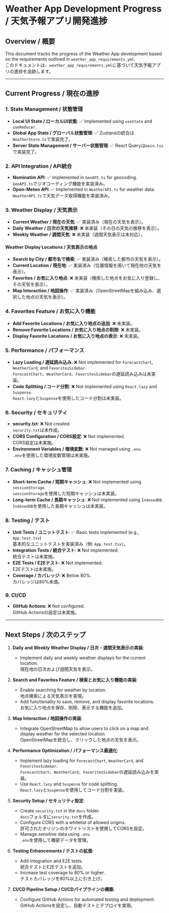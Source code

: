 # Weather App Development Progress / 天気予報アプリ開発進捗

## Overview / 概要

This document tracks the progress of the Weather App development based on the requirements outlined in `weather_app_requirements.yml`.  
このドキュメントは、`weather_app_requirements.yml`に基づいて天気予報アプリの進捗を追跡します。

---

## Current Progress / 現在の進捗

### **1. State Management / 状態管理**

- **Local UI State / ローカルUI状態**: ✅ Implemented using `useState` and `useReducer`.
- **Global App State / グローバル状態管理**: ✅ Zustandの統合は`WeatherStore.ts`で実装完了。
- **Server State Management / サーバー状態管理**: ✅ React Queryは`main.tsx`で実装完了。

### **2. API Integration / API統合**

- **Nominatim API**: ✅ Implemented in `GeoAPI.ts` for geocoding.  
  `GeoAPI.ts`でジオコーディング機能を実装済み。
- **Open-Meteo API**: ✅ Implemented in `WeatherAPI.ts` for weather data.  
  `WeatherAPI.ts`で天気データ取得機能を実装済み。

### **3. Weather Display / 天気表示**

- **Current Weather / 現在の天気**: ✅ 実装済み（現在の天気を表示）。
- **Daily Weather / 日次の天気推移**: ❌ 未実装（その日の天気の推移を表示）。
- **Weekly Weather / 週間天気**: ❌ 未実装（週間天気表示は未対応）。

#### **Weather Display Locations / 天気表示の地点**

- **Search by City / 都市名で検索**: ✅ 実装済み（検索した都市の天気を表示）。
- **Current Location / 現在地**: ✅ 実装済み（位置情報を用いて現在地の天気を表示）。
- **Favorites / お気に入り地点**: ❌ 未実装（検索した地点をお気に入り登録し、その天気を表示）。
- **Map Interaction / 地図操作**: ✅ 実装済み（OpenStreetMapを組み込み、選択した地点の天気を表示）。

### **4. Favorites Feature / お気に入り機能**

- **Add Favorite Locations / お気に入り地点の追加**: ❌ 未実装。
- **Remove Favorite Locations / お気に入り地点の削除**: ❌ 未実装。
- **Display Favorite Locations / お気に入り地点の表示**: ❌ 未実装。

### **5. Performance / パフォーマンス**

- **Lazy Loading / 遅延読み込み**: ❌ Not implemented for `ForecastChart`, `WeatherCard`, and `FavoritesSidebar`.  
  `ForecastChart`、`WeatherCard`、`FavoritesSidebar`の遅延読み込みは未実装。
- **Code Splitting / コード分割**: ❌ Not implemented using `React.lazy` and `Suspense`.  
  `React.lazy`と`Suspense`を使用したコード分割は未実装。

### **6. Security / セキュリティ**

- **security.txt**: ❌ Not created.  
  `security.txt`は未作成。
- **CORS Configuration / CORS設定**: ❌ Not implemented.  
  CORS設定は未実施。
- **Environment Variables / 環境変数**: ❌ Not managed using `.env`.  
  `.env`を使用した環境変数管理は未実施。

### **7. Caching / キャッシュ管理**

- **Short-term Cache / 短期キャッシュ**: ❌ Not implemented using `sessionStorage`.  
  `sessionStorage`を使用した短期キャッシュは未実装。
- **Long-term Cache / 長期キャッシュ**: ❌ Not implemented using `IndexedDB`.  
  `IndexedDB`を使用した長期キャッシュは未実装。

### **8. Testing / テスト**

- **Unit Tests / ユニットテスト**: ✅ Basic tests implemented (e.g., `App.test.tsx`)  
  基本的なユニットテストを実装済み（例: `App.test.tsx`）。
- **Integration Tests / 統合テスト**: ❌ Not implemented.  
  統合テストは未実施。
- **E2E Tests / E2Eテスト**: ❌ Not implemented.  
  E2Eテストは未実施。
- **Coverage / カバレッジ**: ❌ Below 80%.  
  カバレッジは80%未満。

### **9. CI/CD**

- **GitHub Actions**: ❌ Not configured.  
  GitHub Actionsの設定は未実施。

---

## Next Steps / 次のステップ

1. **Daily and Weekly Weather Display / 日次・週間天気表示の実装**:

   - Implement daily and weekly weather displays for the current location.  
     現在地の日次および週間天気を表示。

2. **Search and Favorites Feature / 検索とお気に入り機能の実装**:

   - Enable searching for weather by location.  
     地点検索による天気表示を実現。
   - Add functionality to save, remove, and display favorite locations.  
     お気に入り地点を保存、削除、表示する機能を追加。

3. **Map Interaction / 地図操作の実装**:

   - Integrate OpenStreetMap to allow users to click on a map and display weather for the selected location.  
     OpenStreetMapを統合し、クリックした地点の天気を表示。

4. **Performance Optimization / パフォーマンス最適化**:

   - Implement lazy loading for `ForecastChart`, `WeatherCard`, and `FavoritesSidebar`.  
     `ForecastChart`、`WeatherCard`、`FavoritesSidebar`の遅延読み込みを実装。
   - Use `React.lazy` and `Suspense` for code splitting.  
     `React.lazy`と`Suspense`を使用してコード分割を実装。

5. **Security Setup / セキュリティ設定**:

   - Create `security.txt` in the `docs` folder.  
     `docs`フォルダに`security.txt`を作成。
   - Configure CORS with a whitelist of allowed origins.  
     許可されたオリジンのホワイトリストを使用してCORSを設定。
   - Manage sensitive data using `.env`.  
     `.env`を使用して機密データを管理。

6. **Testing Enhancements / テストの拡張**:

   - Add integration and E2E tests.  
     統合テストとE2Eテストを追加。
   - Increase test coverage to 80% or higher.  
     テストカバレッジを80%以上に引き上げ。

7. **CI/CD Pipeline Setup / CI/CDパイプラインの構築**:
   - Configure GitHub Actions for automated testing and deployment.  
     GitHub Actionsを設定し、自動テストとデプロイを実現。
